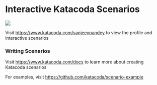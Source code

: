 # Interactive Katacoda Scenarios

[![](http://shields.katacoda.com/katacoda/sanjeevpandey/count.svg)](https://www.katacoda.com/sanjeevpandey "Get your profile on Katacoda.com")

Visit https://www.katacoda.com/sanjeevpandey to view the profile and interactive scenarios

### Writing Scenarios
Visit https://www.katacoda.com/docs to learn more about creating Katacoda scenarios

For examples, visit https://github.com/katacoda/scenario-example
